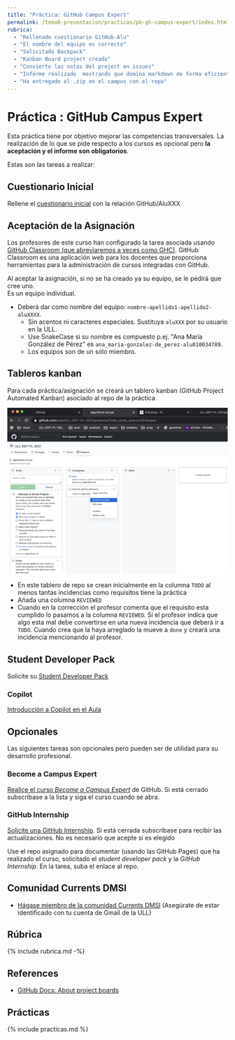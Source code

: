 ```yaml
---
title: "Práctica: GitHub Campus Expert"
permalink: /tema0-presentacion/practicas/pb-gh-campus-expert/index.html
rubrica:
  - "Rellenado cuestionario GitHub-Alu"
  - "El nombre del equipo es correcto"
  - "Solicitado Backpack"
  - "Kanban Board project creado"
  - "Convierto las notas del project en issues"
  - "Informe realizado  mostrando que domina markdown de forma eficiente: Usa imágenes, enlaces, listas, etc."
  - "Ha entregado el .zip en el campus con el repo"
---
```

# Práctica : GitHub Campus Expert 

Esta práctica tiene por objetivo mejorar las competencias transversales. 
La realización de lo que se pide respecto a los cursos es opcional pero **la aceptación y el informe son obligatorios**. 

Estas son las tareas a realizar:

## Cuestionario Inicial 

Rellene el [cuestionario inicial](https://campusingenieriaytecnologia2223.ull.es/mod/assign/view.php?id=205) con la relación GitHub/AluXXX

## Aceptación de la Asignación

Los profesores de este curso han configurado la tarea asociada usando [GitHub Classroom  (que abreviaremos a veces como GHC)](https://docs.github.com/es/education/manage-coursework-with-github-classroom/teach-with-github-classroom). GitHub Classroom es una aplicación web para los docentes que proporciona herramientas para la administración de cursos integradas con GitHub. 

Al aceptar la asignación, si no se ha creado ya su equipo, se le pedirá que cree uno.  
Es un equipo individual.

* Deberá dar como nombre del equipo: `nombre-apellido1-apellido2-aluXXXX`.  
  * Sin acentos ni caracteres especiales. 
  Sustituya `aluXXX` por su usuario en la ULL. 
  * Use SnakeCase si su nombre es compuesto p.ej. "Ana María González de Pérez" es `ana_maria-gonzalez-de_perez-alu010034789`. 
  * Los equipos son de un sólo miembro.


## Tableros kanban

Para cada práctica/asignación se creará un tablero kanban (GitHub Project Automated Kanban) asociado al repo de la práctica

  ![](/assets/images/github-project-board-example.png)
* En este tablero de repo se crean inicialmente en la columna `TODO` al menos tantas incidencias como requisitos tiene la práctica
* Añada una columna `REVIEWED`
* Cuando en la corrección el profesor comenta que el requisito  esta cumplido lo pasamos a la columna `REVIEWED`. Si el profesor indica que algo esta mal debe convertirse en una nueva incidencia que deberá ir a `TODO`.  Cuando crea que la haya arreglado la mueve a `done` y creará una incidencia mencionando al profesor. 

## Student Developer Pack

Solicite su [Student Developer Pack](https://education.github.com/pack)

### Copilot

[Introducción a Copilot en el Aula](https://ull-ocw-github-education.github.io/pages/copilot.html)

## Opcionales

Las siguientes tareas son opcionales pero pueden ser de utilidad para su desarrollo profesional.

### Become a Campus Expert

[Realice el curso *Become a Campus Expert*](https://githubcampus.expert/training) de GitHub. Si está cerrado subscríbase a la lista y siga el curso cuando se abra.

###  GitHub Internship

[Solicite una GitHub Internship](https://internships.github.com/). Si está cerrada subscríbase para recibir las actualizaciones. No es necesario que acepte si es elegido

Use el repo asignado para documentar (usando las GitHub Pages) que ha realizado el curso, solicitado el *student developer pack* y la *GitHub Internship*. En la tarea, suba el enlace al repo.

## Comunidad Currents DMSI

* [Hágase miembro de la comunidad Currents DMSI](https://currents.google.com/u/1/communities/114199442894867980706) (Asegúrate de estar identificado con tu cuenta de Gmail de la ULL)

## Rúbrica

{% include rubrica.md -%}

## References

* [GitHub Docs: About project boards](https://docs.github.com/en/github/managing-your-work-on-github/about-project-boards)

## Prácticas

{% include practicas.md %}
